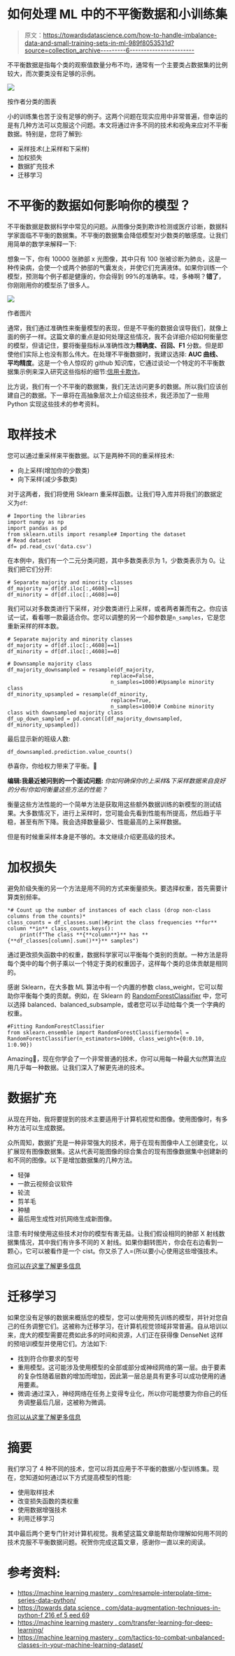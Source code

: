 # 如何处理 ML 中的不平衡数据和小训练集

> 原文：<https://towardsdatascience.com/how-to-handle-imbalance-data-and-small-training-sets-in-ml-989f8053531d?source=collection_archive---------6----------------------->

不平衡数据是指每个类的观察值数量分布不均，通常有一个主要类占数据集的比例较大，而次要类没有足够的示例。

![](img/8029596086f69daf8bf7ef487f31e95f.png)

按作者分类的图表

小的训练集也苦于没有足够的例子。这两个问题在现实应用中非常普遍，但幸运的是有几种方法可以克服这个问题。本文将通过许多不同的技术和视角来应对不平衡数据。特别是，您将了解到:

*   采样技术(上采样和下采样)
*   加权损失
*   数据扩充技术
*   迁移学习

# 不平衡的数据如何影响你的模型？

不平衡数据是数据科学中常见的问题。从图像分类到欺诈检测或医疗诊断，数据科学家面临不平衡的数据集。不平衡的数据集会降低模型对少数类的敏感度。让我们用简单的数学来解释一下:

想象一下，你有 10000 张肺部 x 光图像，其中只有 100 张被诊断为肺炎，这是一种传染病，会使一个或两个肺部的气囊发炎，并使它们充满液体。如果你训练一个模型，预测每个例子都是健康的，你会得到 99%的准确率。哇，多棒啊？**错了**，你刚刚用你的模型杀了很多人。

![](img/00727f3567da63c08fb7f61788385910.png)

作者图片

通常，我们通过准确性来衡量模型的表现，但是不平衡的数据会误导我们，就像上面的例子一样。这篇文章的重点是如何处理这些情况，我不会详细介绍如何衡量您的模型，但请记住，要将衡量指标从准确性改为**精确度、召回、F1** 分数。但是即使他们实际上也没有那么伟大。在处理不平衡数据时，我建议选择: **AUC 曲线、** **平均精度**。这是一个令人惊叹的 github 知识库，它通过谈论一个特定的不平衡数据集示例来深入研究这些指标的细节:[信用卡欺诈](https://fraud-detection-handbook.github.io/fraud-detection-handbook/Chapter_4_PerformanceMetrics/Introduction.html)。

比方说，我们有一个不平衡的数据集，我们无法访问更多的数据。所以我们应该创建自己的数据。下一章将在高抽象层次上介绍这些技术，我还添加了一些用 Python 实现这些技术的参考资料。

# 取样技术

您可以通过重采样来平衡数据。以下是两种不同的重采样技术:

*   向上采样(增加你的少数类)
*   向下采样(减少多数类)

对于这两者，我们将使用 Sklearn 重采样函数。让我们导入库并将我们的数据定义为`df`:

```
# Importing the libraries
import numpy as np
import pandas as pd
from sklearn.utils import resample# Importing the dataset
# Read dataset
df= pd.read_csv('data.csv')
```

在本例中，我们有一个二元分类问题，其中多数类表示为 1，少数类表示为 0。让我们把它们分开:

```
# Separate majority and minority classes
df_majority = df[df.iloc[:,4608]==1]
df_minority = df[df.iloc[:,4608]==0]
```

我们可以对多数类进行下采样，对少数类进行上采样，或者两者兼而有之。你应该试一试，看看哪一款最适合你。您可以调整的另一个超参数是`n_samples`，它是您重新采样的样本数。

```
# Separate majority and minority classes
df_majority = df[df.iloc[:,4608]==1]
df_minority = df[df.iloc[:,4608]==0]

# Downsample majority class
df_majority_downsampled = resample(df_majority, 
                                 replace=False,    
                                 n_samples=1000)#Upsample minority class
df_minority_upsampled = resample(df_minority, 
                                 replace=True,     
                                 n_samples=1000)# Combine minority class with downsampled majority class
df_up_down_sampled = pd.concat([df_majority_downsampled, df_minority_upsampled])
```

最后显示新的班级人数:

```
df_downsampled.prediction.value_counts()
```

恭喜你，你给权力带来了平衡。🎉

**编辑:我最近被问到的一个面试问题:** *你如何确保你的上采样&下采样数据来自良好的分布/你如何衡量这些方法的性能？*

衡量这些方法性能的一个简单方法是获取用这些额外数据训练的新模型的测试结果。大多数情况下，进行上采样时，您可能会先看到性能有所提高，然后趋于平稳，甚至有所下降。我会选择数量最少、性能最高的上采样数据。

但是有时候重采样本身是不够的。本文继续介绍更高级的技术。

# 加权损失

避免阶级失衡的另一个方法是用不同的方式来衡量损失。要选择权重，首先需要计算类别频率。

```
*# Count up the number of instances of each class (drop non-class columns from the counts)*
class_counts = df_classes.sum()#print the class frequencies **for** column **in** class_counts.keys():
    print(f"The class **{**column**}** has **{**df_classes[column].sum()**}** samples")
```

通过更改损失函数中的权重，数据科学家可以平衡每个类别的贡献。一种方法是将每个类中的每个例子乘以一个特定于类的权重因子，这样每个类的总体贡献是相同的。

感谢 Sklearn，在大多数 ML 算法中有一个内置的参数 class_weight，它可以帮助你平衡每个类的贡献。例如，在 Sklearn 的 [RandomForestClassifier](https://scikit-learn.org/stable/modules/generated/sklearn.ensemble.RandomForestClassifier.html) 中，您可以选择 balanced、balanced_subsample，或者您可以手动给每个类一个字典的权重。

```
#Fitting RandomForestClassifier
from sklearn.ensemble import RandomForestClassifiermodel = RandomForestClassifier(n_estimators=1000, class_weight={0:0.10, 1:0.90})
```

Amazing🥳，现在你学会了一个非常普通的技术，你可以用每一种最大似然算法应用几乎每一种数据。让我们深入了解更先进的技术。

# 数据扩充

从现在开始，我将要提到的技术主要适用于计算机视觉和图像。使用图像时，有多种方法可以生成数据。

众所周知，数据扩充是一种非常强大的技术，用于在现有图像中人工创建变化，以扩展现有图像数据集。这从代表可能图像的综合集合的现有图像数据集中创建新的和不同的图像。以下是增加数据集的几种方法。

*   轻弹
*   一款云视频会议软件
*   轮流
*   剪羊毛
*   种植
*   最后用生成性对抗网络生成新图像。

注意:有时候使用这些技术对你的模型有害无益。让我们假设相同的肺部 X 射线数据集情况，其中我们有许多不同的 X 射线。如果你翻转图片，你会在右边看到一颗心，它可以被看作是一个 cist。你又杀了人=(所以要小心使用这些增强技术。

[你可以在这里了解更多信息](/data-augmentation-techniques-in-python-f216ef5eed69)

# 迁移学习

如果您没有足够的数据来概括您的模型，您可以使用预先训练的模型，并针对您自己的任务调整它们。这被称为迁移学习，在计算机视觉领域非常普遍。自从培训以来，庞大的模型需要花费如此多的时间和资源，人们正在获得像 DenseNet 这样的预培训模型并使用它们。方法如下:

*   找到符合你要求的型号
*   重用模型。这可能涉及使用模型的全部或部分或神经网络的第一层。由于要素的复杂性随着层数的增加而增加，因此第一层总是具有更多可以成功使用的通用要素。
*   微调:通过深入，神经网络在任务上变得专业化，所以你可能想要为你自己的任务调整最后几层，这被称为微调。

[你可以从这里了解更多信息](https://machinelearningmastery.com/transfer-learning-for-deep-learning/)

# 摘要

我们学习了 4 种不同的技术，您可以将其应用于不平衡的数据/小型训练集。现在，您知道如何通过以下方式提高模型的性能:

*   使用取样技术
*   改变损失函数的类权重
*   使用数据增强技术
*   利用迁移学习

其中最后两个更专门针对计算机视觉。我希望这篇文章能帮助你理解如何用不同的技术克服不平衡数据问题。祝贺你完成这篇文章，感谢你一直以来的阅读。

# 参考资料:

*   [https://machine learning mastery . com/resample-interpolate-time-series-data-python/](https://machinelearningmastery.com/resample-interpolate-time-series-data-python/)
*   [https://towards data science . com/data-augmentation-techniques-in-python-f 216 ef 5 eed 69](/data-augmentation-techniques-in-python-f216ef5eed69)
*   [https://machine learning mastery . com/transfer-learning-for-deep-learning/](https://machinelearningmastery.com/transfer-learning-for-deep-learning/)
*   [https://machine learning mastery . com/tactics-to-combat-unbalanced-classes-in-your-machine-learning-dataset/](https://machinelearningmastery.com/tactics-to-combat-imbalanced-classes-in-your-machine-learning-dataset/)
